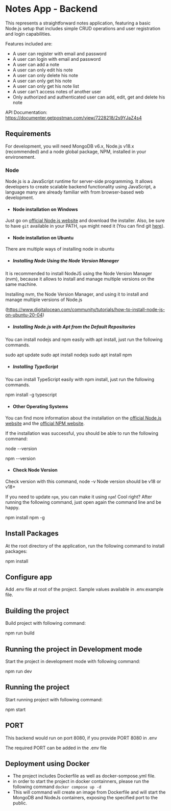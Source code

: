# Notes App - Backend

This represents a straightforward notes application, featuring a basic Node.js setup that includes simple CRUD operations and user registration and login capabilities.

Features included are:
- A user can register with email and password
- A user can login with email and password
- A user can add a note
- A user can only edit his note
- A user can only delete his note
- A user can only get his note
- A user can only get his note list
- A user can't access notes of another user
- Only authorized and authenticated user can add, edit, get and delete his note

API Documentation: https://documenter.getpostman.com/view/7228218/2s9YJaZ4s4

## Requirements

For development, you will need MongoDB v6.x, Node.js v18.x (recommended) and a node global package, NPM, installed in your environement.

### Node

Node.js is a JavaScript runtime for server-side programming. It allows developers to create scalable backend functionality using JavaScript, a language many are already familiar with from browser-based web development.

- #### Node installation on Windows

Just go on [official Node.js website](https://nodejs.org/) and download the installer.
Also, be sure to have `git` available in your PATH, `npm` might need it (You can find git [here](https://git-scm.com/)).

- #### Node installation on Ubuntu

There are multiple ways of installing node in ubuntu

- ##### Installing Node Using the Node Version Manager

It is recommended to install NodeJS using the Node Version Manager (nvm), because it allows to install and manage multiple versions on the same machine.

Installing nvm, the Node Version Manager, and using it to install and manage multiple versions of Node.js

(https://www.digitalocean.com/community/tutorials/how-to-install-node-js-on-ubuntu-20-04)

- ##### Installing Node.js with Apt from the Default Repositories

You can install nodejs and npm easily with apt install, just run the following commands.

sudo apt update
sudo apt install nodejs
sudo apt install npm

- ##### Installing TypeScript 

You can install TypeScript easily with npm install, just run the following commands.

npm install -g typescript

- #### Other Operating Systems

You can find more information about the installation on the [official Node.js website](https://nodejs.org/) and the [official NPM website](https://npmjs.org/).

If the installation was successful, you should be able to run the following command:

node --version

npm --version

- #### Check Node Version

Check version with this command, node -v
Node version should be v18 or v18+

If you need to update `npm`, you can make it using `npm`! Cool right? After running the following command, just open again the command line and be happy.

npm install npm -g

## Install Packages

At the root directory of the application, run the following command to install packages:

npm install

## Configure app

Add .env file at root of the project. Sample values available in .env.example file.

## Building the project

Build project with following command:

npm run build

## Running the project in Development mode

Start the project in development mode with following command:

npm run dev


## Running the project

Start running project with following command:

npm start

## PORT

This backend would run on port 8080, if you provide PORT 8080 in .env

The required PORT can be added in the .env file

## Deployment using Docker
- The project includes Dockerfile as well as docker-sompose.yml file.
- in order to start the project in docker containners, please run the following command
`docker compose up -d`
- This will command will create an image from Dockerfile and will start the MongoDB and NodeJs containers, exposing the specified port to the public.
